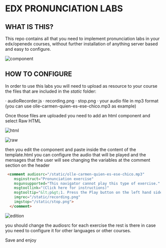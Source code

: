 # EDX PRONUNCIATION LABS

## WHAT IS THIS?

This repo contains all that you need to implement pronunciation labs in your edx/openedx courses, without further installation of anything server based and easy to configure.

![component](https://i.imgur.com/jKfrSSb.png)

## HOW TO CONFIGURE

In order to use this labs you will need to upload as resource to your course the files that are included in the *static* folder:

· audioRecorder.js
· recording.png
· stop.png
· your audio file in mp3 format (you can use olle-carmen-quien-es-ese-chico.mp3 as example)

Once those files are uploaded you need to add an html component and select Raw HTML

![html](https://i.imgur.com/PPBBdjq.png)

![raw](https://i.imgur.com/zCjRmmo.png)

then you edit the component and paste inside the content of the template.html you can configure the audio that will be played and the mensages that the user will see changing the variables at the comment section on the header

````html 
 <comment audiosrc="/static/olle-carmen-quien-es-ese-chico.mp3" 
    msginstruct="Pronunciation exercise" 
    msgunsupported="This navigator cannot play this type of exercise." 
    msgtoollink="(Click here for instructions)" 
    msgtooltip="&lt;p&gt;1. Press the Play button on the left hand side and listen to the model recording&lt;/p&gt;&lt;p&gt;2. Press the Record button to record yourself&lt;/p&gt;&lt;p&gt;2b. Press the square button to stop recording&lt;/p&gt;&lt;p&gt;3. Press the Play button on the right hand side to listen to yourself&lt;/p&gt;" 
    imgrec="/static/recording.png" 
    imgstop="/static/stop.png"> 
  </comment>
````

![edition](https://i.imgur.com/3NrpRa3.png)

you should change the audiosrc for each exercise the rest is there in case you need to configure it for other languages or other courses.

Save and enjoy 
